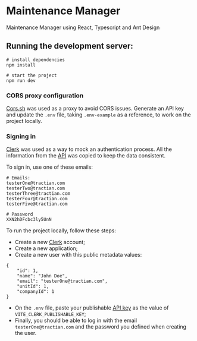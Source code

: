 # Maintenance Manager

Maintenance Manager using React, Typescript and Ant Design

## Running the development server:

```
# install dependencies
npm install

# start the project
npm run dev
```

### CORS proxy configuration

[Cors.sh](https://cors.sh/) was used as a proxy to avoid CORS issues. Generate an API key and update the `.env` file, taking `.env-example` as a reference, to work on the project locally.

### Signing in

[Clerk](https://clerk.dev/) was used as a way to mock an authentication process. All the information from the [API](https://my-json-server.typicode.com/tractian/fake-api/users/) was copied to keep the data consistent.

To sign in, use one of these emails:

```
# Emails:
testerOne@tractian.com
testerTwo@tractian.com
testerThree@tractian.com
testerFour@tractian.com
testerFive@tractian.com

# Password
XXN2hDFcbc3ly5UnN
```

To run the project locally, follow these steps:

- Create a new [Clerk](https://clerk.dev/) account;
- Create a new application;
- Create a new user with this public metadata values:

```
{
	"id": 1,
	"name": "John Doe",
	"email": "testerOne@tractian.com",
	"unitId": 1,
	"companyId": 1
}
```

- On the `.env` file, paste your publishable [API key](https://dashboard.clerk.dev/last-active?path=api-keys) as the value of `VITE_CLERK_PUBLISHABLE_KEY`;
- Finally, you should be able to log in with the email `testerOne@tractian.com` and the password you defined when creating the user.
